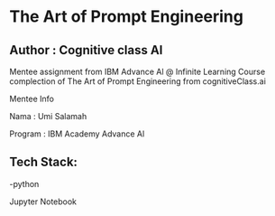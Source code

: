 # The Art of Prompt Engineering 
## Author : Cognitive class Al

Mentee assignment from IBM Advance Al @ Infinite Learning 
Course complection of The Art of Prompt Engineering from cognitiveClass.ai

Mentee Info

Nama : Umi Salamah 

Program : IBM Academy Advance Al  

## Tech Stack:

-python

Jupyter Notebook



